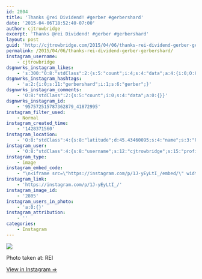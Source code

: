 ```yaml
---
id: 2804
title: 'Thanks @rei Dividend! #gerber #gerbershard'
date: '2015-04-06T18:52:40-07:00'
author: cjtrowbridge
excerpt: 'Thanks @rei Dividend! #gerber #gerbershard'
layout: post
guid: 'http://cjtrowbridge.com/2015/04/06/thanks-rei-dividend-gerber-gerbershard/'
permalink: /2015/04/06/thanks-rei-dividend-gerber-gerbershard/
instagram_username:
    - cjtrowbridge
dsgnwrks_instagram_likes:
    - 's:300:"O:8:"stdClass":2:{s:5:"count";i:4;s:4:"data";a:4:{i:0;O:8:"stdClass":4:{s:8:"username";s:11:"pauli_walli";s:15:"profile_picture";s:106:"https://igcdn-photos-h-a.akamaihd.net/hphotos-ak-xpa1/t51.2885-19/10488581_249977358543807_885515775_a.jpg";s:2:"id";s:9:"420976056";s:9:"full_name";s:25:"Паша ";'
dsgnwrks_instagram_hashtags:
    - 'a:2:{i:0;s:11:"gerbershard";i:1;s:6:"gerber";}'
dsgnwrks_instagram_comments:
    - 'O:8:"stdClass":2:{s:5:"count";i:0;s:4:"data";a:0:{}}'
dsgnwrks_instagram_id:
    - '957572515787362879_41872995'
instagram_filter_used:
    - Normal
instagram_created_time:
    - '1428371560'
instagram_location:
    - 'O:8:"stdClass":4:{s:8:"latitude";d:45.43460095;s:4:"name";s:3:"REI";s:9:"longitude";d:-122.572207899;s:2:"id";i:3837824;}'
instagram_user:
    - 'O:8:"stdClass":4:{s:8:"username";s:12:"cjtrowbridge";s:15:"profile_picture";s:103:"https://igcdn-photos-f-a.akamaihd.net/hphotos-ak-xpa1/t51.2885-19/925559_452430704897917_67836701_a.jpg";s:2:"id";s:8:"41872995";s:9:"full_name";s:13:"CJ Trowbridge";}'
instagram_type:
    - image
instagram_embed_code:
    - "\n<iframe src=\"https://instagram.com/p/1J-yEyLtI_/embed/\" width=\"612\" height=\"710\" frameborder=\"0\" scrolling=\"no\" allowtransparency=\"true\"></iframe>\n"
instagram_link:
    - 'https://instagram.com/p/1J-yEyLtI_/'
instagram_image_id:
    - '2805'
instagram_users_in_photo:
    - 'a:0:{}'
instagram_attribution:
    - ''
categories:
    - Instagram
---
```


[![](http://blog.cjtrowbridge.com/wp-content/uploads/2015/04/11055752_959880054052289_717835197_n.jpg)](https://instagram.com/p/1J-yEyLtI_/)

Photo taken at: REI

[View in Instagram ⇒](https://instagram.com/p/1J-yEyLtI_/)